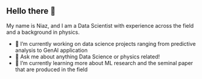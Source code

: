 ## Hello there 👋

My name is Niaz, and I am a Data Scientist with experience across the field and a background in physics.

- 🔭 I’m currently working on data science projects ranging from predictive analysis to GenAI application
- 💬 Ask me about anything Data Science or physics related!
- 🌱 I’m currently learning more about ML research and the seminal paper that are produced in the field

<!--
**NiazM97/NiazM97** is a ✨ _special_ ✨ repository because its `README.md` (this file) appears on your GitHub profile.

Here are some ideas to get you started:

- 🔭 I’m currently working on ...
- 🌱 I’m currently learning ...
- 👯 I’m looking to collaborate on ...
- 🤔 I’m looking for help with ...
- 💬 Ask me about ...
- 📫 How to reach me: ...
- 😄 Pronouns: ...
- ⚡ Fun fact: ...
-->
